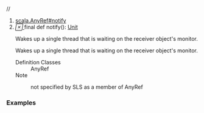 //
<ol>
<li><a href="https://www.scala-lang.org/api/2.12.3/scala/collection/mutable/ArrayBuffer.html#notify():Unit">scala.AnyRef#notify</a></li>
<li name="scala.AnyRef#notify" visbl="pub" class="indented0 " data-isabs="false" fullcomment="yes" group="Ungrouped"> <a id="notify():Unit"></a> <span class="permalink"> <a href="../../../scala/collection/mutable/ArrayBuffer.html#notify():Unit" title="Permalink"> <i class="material-icons"></i> </a> </span> <span class="modifier_kind"> <span class="modifier">final </span> <span class="kind">def</span> </span> <span class="symbol"> <span class="name">notify</span><span class="params">()</span><span class="result">: <a href="../../Unit.html" class="extype" name="scala.Unit">Unit</a></span> </span> <p class="shortcomment cmt">Wakes up a single thread that is waiting on the receiver object's monitor.</p>
 <div class="fullcomment">
  <div class="comment cmt">
   <p>Wakes up a single thread that is waiting on the receiver object's monitor. </p>
  </div>
  <dl class="attributes block"> 
   <dt>
    Definition Classes
   </dt>
   <dd>
    AnyRef
   </dd>
   <dt>
    Note
   </dt>
   <dd>
    <span class="cmt"><p>not specified by SLS as a member of AnyRef</p></span>
   </dd>
  </dl>
 </div> </li>
        </ol>


### Examples



